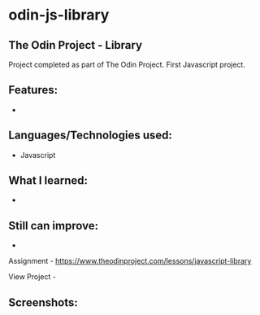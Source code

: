 # odin-js-library
## The Odin Project - Library

Project completed as part of The Odin Project. First Javascript project.

## Features:
 - 

## Languages/Technologies used:
 - Javascript

## What I learned:
 - 

## Still can improve:
 - 

Assignment - https://www.theodinproject.com/lessons/javascript-library

View Project - 

## Screenshots: